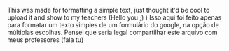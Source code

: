 This was made for formatting a simple text, just thought it'd be cool to upload it and show to my teachers (Hello you ;) )
Isso aqui foi feito apenas para formatar um texto simples de um formulário do google, na opção de múltiplas escolhas. Pensei que seria legal compartilhar este arquivo com meus professores (fala tu) 